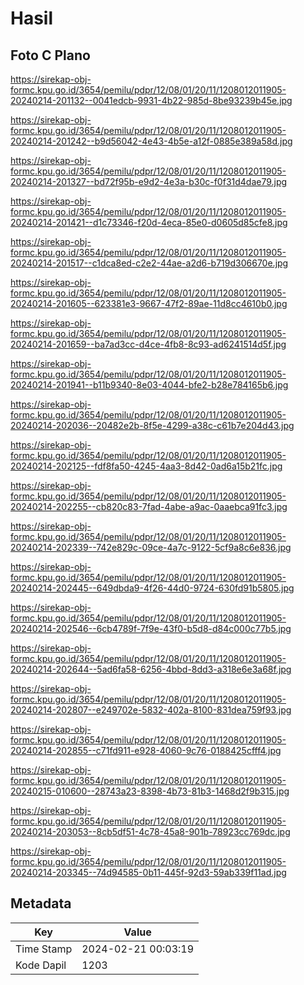 # Hasil

## Foto C Plano

https://sirekap-obj-formc.kpu.go.id/3654/pemilu/pdpr/12/08/01/20/11/1208012011905-20240214-201132--0041edcb-9931-4b22-985d-8be93239b45e.jpg

https://sirekap-obj-formc.kpu.go.id/3654/pemilu/pdpr/12/08/01/20/11/1208012011905-20240214-201242--b9d56042-4e43-4b5e-a12f-0885e389a58d.jpg

https://sirekap-obj-formc.kpu.go.id/3654/pemilu/pdpr/12/08/01/20/11/1208012011905-20240214-201327--bd72f95b-e9d2-4e3a-b30c-f0f31d4dae79.jpg

https://sirekap-obj-formc.kpu.go.id/3654/pemilu/pdpr/12/08/01/20/11/1208012011905-20240214-201421--d1c73346-f20d-4eca-85e0-d0605d85cfe8.jpg

https://sirekap-obj-formc.kpu.go.id/3654/pemilu/pdpr/12/08/01/20/11/1208012011905-20240214-201517--c1dca8ed-c2e2-44ae-a2d6-b719d306670e.jpg

https://sirekap-obj-formc.kpu.go.id/3654/pemilu/pdpr/12/08/01/20/11/1208012011905-20240214-201605--623381e3-9667-47f2-89ae-11d8cc4610b0.jpg

https://sirekap-obj-formc.kpu.go.id/3654/pemilu/pdpr/12/08/01/20/11/1208012011905-20240214-201659--ba7ad3cc-d4ce-4fb8-8c93-ad6241514d5f.jpg

https://sirekap-obj-formc.kpu.go.id/3654/pemilu/pdpr/12/08/01/20/11/1208012011905-20240214-201941--b11b9340-8e03-4044-bfe2-b28e784165b6.jpg

https://sirekap-obj-formc.kpu.go.id/3654/pemilu/pdpr/12/08/01/20/11/1208012011905-20240214-202036--20482e2b-8f5e-4299-a38c-c61b7e204d43.jpg

https://sirekap-obj-formc.kpu.go.id/3654/pemilu/pdpr/12/08/01/20/11/1208012011905-20240214-202125--fdf8fa50-4245-4aa3-8d42-0ad6a15b21fc.jpg

https://sirekap-obj-formc.kpu.go.id/3654/pemilu/pdpr/12/08/01/20/11/1208012011905-20240214-202255--cb820c83-7fad-4abe-a9ac-0aaebca91fc3.jpg

https://sirekap-obj-formc.kpu.go.id/3654/pemilu/pdpr/12/08/01/20/11/1208012011905-20240214-202339--742e829c-09ce-4a7c-9122-5cf9a8c6e836.jpg

https://sirekap-obj-formc.kpu.go.id/3654/pemilu/pdpr/12/08/01/20/11/1208012011905-20240214-202445--649dbda9-4f26-44d0-9724-630fd91b5805.jpg

https://sirekap-obj-formc.kpu.go.id/3654/pemilu/pdpr/12/08/01/20/11/1208012011905-20240214-202546--6cb4789f-7f9e-43f0-b5d8-d84c000c77b5.jpg

https://sirekap-obj-formc.kpu.go.id/3654/pemilu/pdpr/12/08/01/20/11/1208012011905-20240214-202644--5ad6fa58-6256-4bbd-8dd3-a318e6e3a68f.jpg

https://sirekap-obj-formc.kpu.go.id/3654/pemilu/pdpr/12/08/01/20/11/1208012011905-20240214-202807--e249702e-5832-402a-8100-831dea759f93.jpg

https://sirekap-obj-formc.kpu.go.id/3654/pemilu/pdpr/12/08/01/20/11/1208012011905-20240214-202855--c71fd911-e928-4060-9c76-0188425cfff4.jpg

https://sirekap-obj-formc.kpu.go.id/3654/pemilu/pdpr/12/08/01/20/11/1208012011905-20240215-010600--28743a23-8398-4b73-81b3-1468d2f9b315.jpg

https://sirekap-obj-formc.kpu.go.id/3654/pemilu/pdpr/12/08/01/20/11/1208012011905-20240214-203053--8cb5df51-4c78-45a8-901b-78923cc769dc.jpg

https://sirekap-obj-formc.kpu.go.id/3654/pemilu/pdpr/12/08/01/20/11/1208012011905-20240214-203345--74d94585-0b11-445f-92d3-59ab339f11ad.jpg


## Metadata

| Key        | Value               |
| ---------- | ------------------- |
| Time Stamp | 2024-02-21 00:03:19 |
| Kode Dapil | 1203                |



